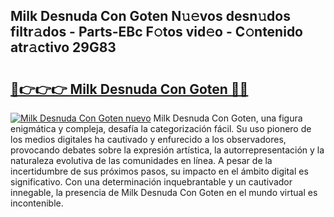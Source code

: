 ## Milk Desnuda Con Goten N𝚞𝚎vos desn𝚞dos filtr𝚊dos - Parts-EBc F𝚘tos vid𝚎o - C𝚘ntenido atr𝚊ctivo 29G83

# <h2><a href="http://mb7asqy.tromn.icu/?c=Milk+Desnuda+Con+Goten">🔗👉👉👉 Milk Desnuda Con Goten 🔗🔗</a></h2>

[![Milk Desnuda Con Goten nuevo](https://i.imgur.com/pEAQMta.gif)](http://mb7asqy.tromn.icu/?c=Milk+Desnuda+Con+Goten)
Milk Desnuda Con Goten, una figura enigmática y compleja, desafía la categorización fácil. Su uso pionero de los medios digitales ha cautivado y enfurecido a los observadores, provocando debates sobre la expresión artística, la autorrepresentación y la naturaleza evolutiva de las comunidades en línea. A pesar de la incertidumbre de sus próximos pasos, su impacto en el ámbito digital es significativo. Con una determinación inquebrantable y un cautivador innegable, la presencia de Milk Desnuda Con Goten en el mundo virtual es incontenible.

